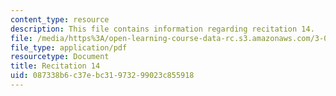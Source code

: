 ```yaml
---
content_type: resource
description: This file contains information regarding recitation 14.
file: /media/https%3A/open-learning-course-data-rc.s3.amazonaws.com/3-024-electronic-optical-and-magnetic-properties-of-materials-spring-2013/087338b6c37ebc31973299023c855918_MIT3_024S13_2012rec14.pdf
file_type: application/pdf
resourcetype: Document
title: Recitation 14
uid: 087338b6-c37e-bc31-9732-99023c855918
---
```

